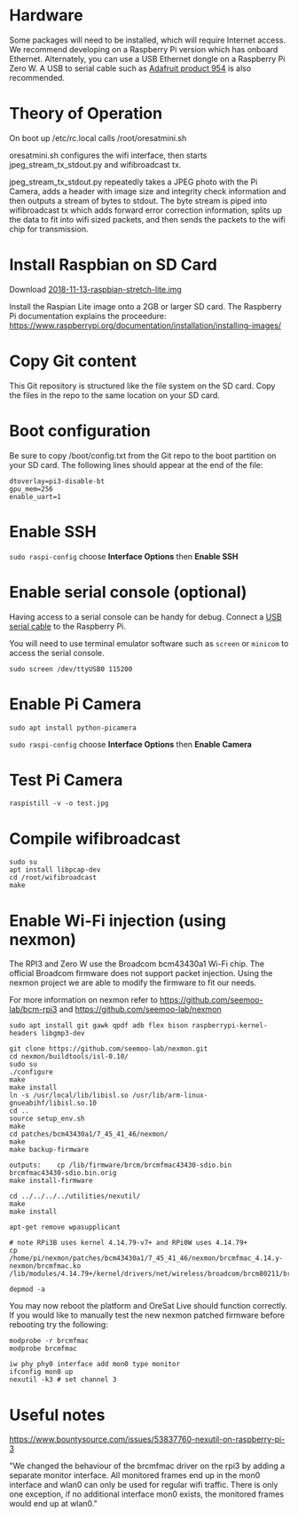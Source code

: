 # Hardware
Some packages will need to be installed, which will require Internet access.  We recommend developing on a Raspberry Pi version which has onboard Ethernet.
Alternately, you can use a USB Ethernet dongle on a Raspberry Pi Zero W.  A USB to serial cable such as [Adafruit product 954](https://www.adafruit.com/product/954) is also recommended.

# Theory of Operation
On boot up /etc/rc.local calls /root/oresatmini.sh

oresatmini.sh configures the wifi interface, then starts jpeg_stream_tx_stdout.py and wifibroadcast tx.

jpeg_stream_tx_stdout.py repeatedly takes a JPEG photo with the Pi Camera, adds a header with image size and integrity check information and then outputs a stream of bytes to stdout.  The byte stream is piped into wifibroadcast tx which adds forward error correction information, splits up the data to fit into wifi sized packets, and then sends the packets to the wifi chip for transmission.

# Install Raspbian on SD Card
Download [2018-11-13-raspbian-stretch-lite.img](https://downloads.raspberrypi.org/raspbian_lite/images/raspbian_lite-2018-11-15/2018-11-13-raspbian-stretch-lite.zip)

Install the Raspian Lite image onto a 2GB or larger SD card.  The Raspberry Pi documentation explains the proceedure:
https://www.raspberrypi.org/documentation/installation/installing-images/


# Copy Git content
This Git repository is structured like the file system on the SD card.  Copy the files in the repo to the same location on your SD card.


# Boot configuration
Be sure to copy /boot/config.txt from the Git repo to the boot partition on your SD card.  The following lines should appear at the end of the file: 
```
dtoverlay=pi3-disable-bt
gpu_mem=256
enable_uart=1
```


# Enable SSH
`sudo raspi-config` choose **Interface Options** then **Enable SSH**

# Enable serial console (optional)
Having access to a serial console can be handy for debug.  Connect a [USB serial cable](https://elinux.org/RPi_Serial_Connection) to the Raspberry Pi.

You will need to use terminal emulator software such as `screen` or `minicom` to access the serial console.

```
sudo screen /dev/ttyUSB0 115200
```


# Enable Pi Camera
`sudo apt install python-picamera`

`sudo raspi-config` choose **Interface Options** then **Enable Camera**

# Test Pi Camera
```
raspistill -v -o test.jpg
```

# Compile wifibroadcast
```
sudo su
apt install libpcap-dev
cd /root/wifibroadcast
make
```

# Enable Wi-Fi injection (using nexmon)
The RPI3 and Zero W use the Broadcom bcm43430a1 Wi-Fi chip.  The official Broadcom firmware does not support packet injection.  Using the nexmon project we are able to modify the firmware to fit our needs.

For more information on nexmon refer to https://github.com/seemoo-lab/bcm-rpi3 and https://github.com/seemoo-lab/nexmon

```
sudo apt install git gawk qpdf adb flex bison raspberrypi-kernel-headers libgmp3-dev

git clone https://github.com/seemoo-lab/nexmon.git
cd nexmon/buildtools/isl-0.10/
sudo su
./configure
make
make install
ln -s /usr/local/lib/libisl.so /usr/lib/arm-linux-gnueabihf/libisl.so.10
cd ..
source setup_env.sh
make
cd patches/bcm43430a1/7_45_41_46/nexmon/
make
make backup-firmware

outputs:	cp /lib/firmware/brcm/brcmfmac43430-sdio.bin brcmfmac43430-sdio.bin.orig
make install-firmware

cd ../../../../utilities/nexutil/
make
make install

apt-get remove wpasupplicant

# note RPi3B uses kernel 4.14.79-v7+ and RPi0W uses 4.14.79+
cp /home/pi/nexmon/patches/bcm43430a1/7_45_41_46/nexmon/brcmfmac_4.14.y-nexmon/brcmfmac.ko /lib/modules/4.14.79+/kernel/drivers/net/wireless/broadcom/brcm80211/brcmfmac/brcmfmac.ko

depmod -a
```


You may now reboot the platform and OreSat Live should function correctly.  If you would like to manually test the new nexmon patched firmware before rebooting try the following:
```
modprobe -r brcmfmac
modprobe brcmfmac

iw phy phy0 interface add mon0 type monitor
ifconfig mon0 up
nexutil -k3 # set channel 3
```


# Useful notes
https://www.bountysource.com/issues/53837760-nexutil-on-raspberry-pi-3

"We changed the behaviour of the brcmfmac driver on the rpi3 by adding a
separate monitor interface. All monitored frames end up in the mon0
interface and wlan0 can only be used for regular wifi traffic. There is
only one exception, if no additional interface mon0 exists, the monitored
frames would end up at wlan0."
